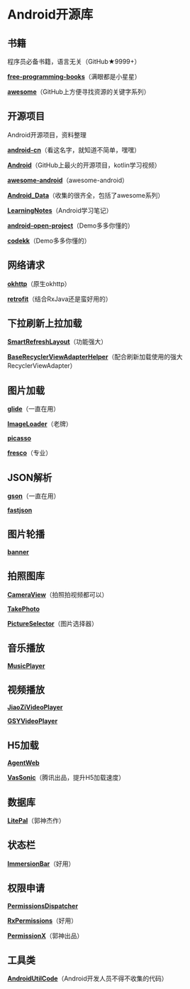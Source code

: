 # Android开源库

## 书籍
<span>程序员必备书籍，语言无关（GitHub★9999+）</span>

[**free-programming-books**](https://github.com/EbookFoundation/free-programming-books/blob/master/free-programming-books-zh.md)<span>（满眼都是小星星）</span>

[**awesome**](https://github.com/sindresorhus/awesome)<span>（GitHub上方便寻找资源的关键字系列）</span>

## 开源项目
<span>Android开源项目，资料整理</span>

[**android-cn**](https://github.com/android-cn)<span>（看这名字，就知道不简单，嘿嘿）</span>

[**Android**](https://github.com/open-android/Android)<span>（GitHub上最火的开源项目，kotlin学习视频）</span>

[**awesome-android**](https://github.com/JStumpp/awesome-android)<span>（awesome-android）</span>

[**Android_Data**](https://github.com/Freelander/Android_Data)<span>（收集的很齐全，包括了awesome系列）</span>

[**LearningNotes**](https://github.com/francistao/LearningNotes)<span>（Android学习笔记）</span>

[**android-open-project**](https://github.com/Trinea/android-open-project)<span>（Demo多多你懂的）</span>

[**codekk**](https://p.codekk.com/)<span>（Demo多多你懂的）</span>

## 网络请求

[**okhttp**](https://github.com/square/okhttp)<span>（原生okhttp）</span>

[**retrofit**](https://github.com/square/retrofit)<span>（结合RxJava还是蛮好用的）</span>

## 下拉刷新上拉加载

[**SmartRefreshLayout**](https://github.com/scwang90/SmartRefreshLayout)<span>（功能强大）</span>

[**BaseRecyclerViewAdapterHelper**](https://github.com/CymChad/BaseRecyclerViewAdapterHelper)<span>（配合刷新加载使用的强大RecyclerViewAdapter）</span>

## 图片加载

[**glide**](https://github.com/bumptech/glide)<span>（一直在用）</span>

[**ImageLoader**](https://github.com/nostra13/Android-Universal-Image-Loader)<span>（老牌）</span>

[**picasso**](https://github.com/square/picasso)

[**fresco**](https://github.com/facebook/fresco)<span>（专业）</span>

## JSON解析

[**gson**](https://github.com/google/gson)<span>（一直在用）</span>

[**fastjson**](https://github.com/alibaba/fastjson)

## 图片轮播

[**banner**](https://github.com/youth5201314/banner)<span></span>

## 拍照图库

[**CameraView**](https://github.com/natario1/CameraView)<span>（拍照拍视频都可以）</span>

[**TakePhoto**](https://github.com/crazycodeboy/TakePhoto)<span></span>

[**PictureSelector**](https://github.com/LuckSiege/PictureSelector)<span>（图片选择器）</span>

## 音乐播放

[**MusicPlayer**](https://github.com/android/uamp)<span></span>

## 视频播放

[**JiaoZiVideoPlayer**](https://github.com/lipangit/JiaoZiVideoPlayer)<span></span>

[**GSYVideoPlayer**](https://github.com/CarGuo/GSYVideoPlayer)<span></span>

## H5加载

[**AgentWeb**](https://github.com/Justson/AgentWeb)<span></span>

[**VasSonic**](https://github.com/Tencent/VasSonic)<span>（腾讯出品，提升H5加载速度）</span>

## 数据库

[**LitePal**](https://github.com/LitePalFramework/LitePal)<span>（郭神杰作）</span>

## 状态栏

[**ImmersionBar**](https://github.com/gyf-dev/ImmersionBar)<span>（好用）</span>

## 权限申请

[**PermissionsDispatcher**](https://github.com/permissions-dispatcher/PermissionsDispatcher)<span></span>

[**RxPermissions**](https://github.com/tbruyelle/RxPermissions)<span>（好用）</span>

[**PermissionX**](https://github.com/guolindev/PermissionX)<span>（郭神出品）</span>

## 工具类

[**AndroidUtilCode**](https://github.com/Blankj/AndroidUtilCode)<span>（Android开发人员不得不收集的代码）</span>

